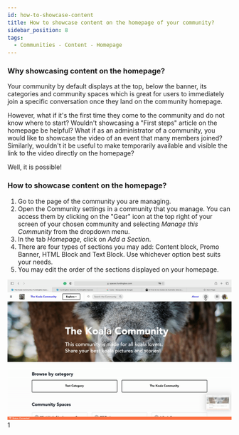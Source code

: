 ```yaml
---
id: how-to-showcase-content
title: How to showcase content on the homepage of your community?
sidebar_position: 8
tags:
  - Communities - Content - Homepage
---
```


### **Why showcasing content on the homepage?**



Your community by default displays at the top, below the banner, its categories and community spaces which is great for users to immediately join a specific conversation once they land on the community homepage.

However, what if it's the first time they come to the community and do not know where to start? Wouldn't showcasing a "First steps" article on the homepage be helpful? 
What if as an administrator of a community, you would like to showcase the video of an event that many members joined? 
Similarly, wouldn't it be useful to make temporarily available and visible the link to the video directly on the homepage? 

Well, it is possible!



### **How to showcase content on the homepage?**



1. Go to the page of the community you are managing.
2. Open the Community settings in a community that you manage. You can access them by clicking on the "Gear" icon at the top right of your screen of your chosen community and selecting *Manage this Community* from the dropdown menu.
3. In the tab *Homepage*, click on *Add a Section*.
4. There are four types of sections you may add: Content block, Promo Banner, HTML Block and Text Block. Use whichever option best suits your needs.
5. You may edit the order of the sections displayed on your homepage.

![alt_text](./../assets/4-how-to-showcase-content.gif)1
